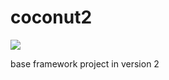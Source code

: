 # coconut2 

[![](https://jitpack.io/v/acan12/coconut2.svg)](https://jitpack.io/#acan12/coconut2)

base framework project in version 2
